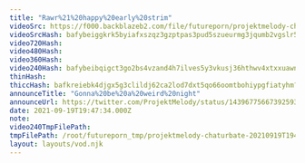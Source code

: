 ```yaml
---
title: "Rawr%21%20happy%20early%20strim"
videoSrc: https://f000.backblazeb2.com/file/futureporn/projektmelody-chaturbate-2021-09-19.mp4
videoSrcHash: bafybeiggkrk5byiafxszqz3gzptpas3pud5szueurmg3jqumb2vgslr53e
video720Hash: 
video480Hash: 
video360Hash: 
video240Hash: bafybeibqigct3go2bs4vzand4h7ilves5y3vkusj36hthwv4xtxxuawncy?filename=projektmelody-chaturbate-20210919T194734Z-240p.mp4
thinHash: 
thiccHash: bafkreiebk4djgx5g3clildj62ca2lod7dxt5qo66oomtbohiypgfiatyhm?filename=20210919T194734Z-thicc.jpg
announceTitle: "Gonna%20be%20a%20weird%20night"
announceUrl: https://twitter.com/ProjektMelody/status/1439677566739259395
date: 2021-09-19T19:47:34.000Z
note: 
video240TmpFilePath: 
tmpFilePath: /root/futureporn_tmp/projektmelody-chaturbate-20210919T194734Z.mp4
layout: layouts/vod.njk
---
```


